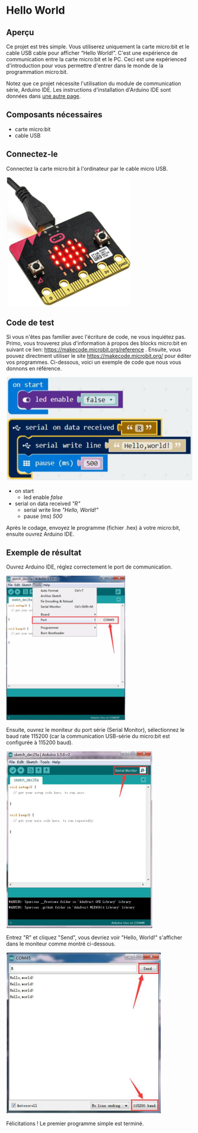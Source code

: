 # Hello World

## Aperçu

Ce projet est très simple. Vous utiliserez uniquement la carte micro:bit et le cable USB cable pour afficher “Hello World!”. C'est une expérience de communication entre la carte micro:bit et le PC. Ceci est une expérienced d'introduction pour vous permettre d'entrer dans le monde de la programmation micro:bit.

Notez que ce projet nécessite l'utilisation du module de communication série, Arduino IDE. Les instructions d'installation d'Arduino IDE sont données dans [une autre page](InstallArduinoIde.md).

## Composants nécessaires
- carte micro:bit
- cable USB

## Connectez-le

Connectez la carte micro:bit à l'ordinateur par le cable micro USB.

![Microbit connecté](images/MicrobitConnected.png)

## Code de test

Si vous n'êtes pas familier avec l'écriture de code, ne vous inquiétez pas. Primo, vous trouverez plus d'information à propos des blocks micro:bit en suivant ce lien: https://makecode.microbit.org/reference . Ensuite, vous pouvez directment utiliser le site https://makecode.microbit.org/ pour éditer vos programmes. Ci-dessous, voici un exemple de code que nous vous donnons en référence.

![Code HelloWorld](images/HelloWorldCode.png)

- on start
  - led enable *false*
- serial on data received *"R"*
  - serial write line *"Hello, World!"*
  - pause (ms) *500*

Après le codage, envoyez le programme (fichier .hex) à votre micro:bit, ensuite ouvrez Arduino IDE.

## Exemple de résultat

Ouvrez Arduino IDE, réglez correctement le port de communication.

![Réglage port série dans Arduino IDE](images/ArduinoIdeSetComPort.png)

Ensuite, ouvrez le moniteur du port série (Serial Monitor), sélectionnez le baud rate 115200 (car la communication USB-série du micro:bit est configurée à 115200 baud).

![Ouverture du Serial Monitor](images/ArduinoIdeOpenSerialMonitor.png)

Entrez "R" et cliquez "Send", vous devriez voir "Hello, World!" s'afficher dans le moniteur comme montré ci-dessous.

![Communication avec HelloWorld](images/ArduinoIdeHelloWorldOutput.png)

Félicitations ! Le premier programme simple est terminé.
